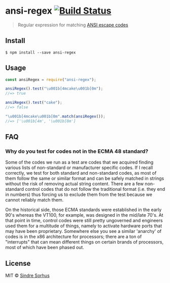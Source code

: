# ansi-regex [![Build Status](https://travis-ci.org/chalk/ansi-regex.svg?branch=master)](https://travis-ci.org/chalk/ansi-regex)

> Regular expression for matching [ANSI escape codes](http://en.wikipedia.org/wiki/ANSI_escape_code)

## Install

```
$ npm install --save ansi-regex
```

## Usage

```js
const ansiRegex = require("ansi-regex");

ansiRegex().test("\u001b[4mcake\u001b[0m");
//=> true

ansiRegex().test("cake");
//=> false

"\u001b[4mcake\u001b[0m".match(ansiRegex());
//=> ['\u001b[4m', '\u001b[0m']
```

## FAQ

### Why do you test for codes not in the ECMA 48 standard?

Some of the codes we run as a test are codes that we acquired finding various lists of non-standard or manufacturer specific codes. If I recall correctly, we test for both standard and non-standard codes, as most of them follow the same or similar format and can be safely matched in strings without the risk of removing actual string content. There are a few non-standard control codes that do not follow the traditional format (i.e. they end in numbers) thus forcing us to exclude them from the test because we cannot reliably match them.

On the historical side, those ECMA standards were established in the early 90's whereas the VT100, for example, was designed in the mid/late 70's. At that point in time, control codes were still pretty ungoverned and engineers used them for a multitude of things, namely to activate hardware ports that may have been proprietary. Somewhere else you see a similar 'anarchy' of codes is in the x86 architecture for processors; there are a ton of "interrupts" that can mean different things on certain brands of processors, most of which have been phased out.

## License

MIT © [Sindre Sorhus](http://sindresorhus.com)
